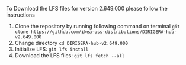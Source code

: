 To Download the LFS files for version 2.649.000 please follow the instructions

1. Clone the repository by running following command on terminal `git clone https://github.com/ikea-oss-distributions/DIRIGERA-hub-v2.649.000`
2. Change directory `cd DIRIGERA-hub-v2.649.000`
3. Initialize LFS: `git lfs install`
4. Download the LFS files: `git lfs fetch --all`
